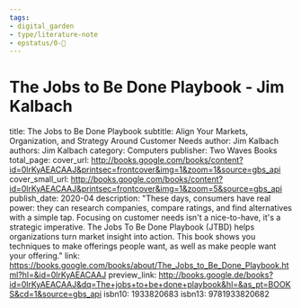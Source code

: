 ```yaml
---
tags: 
- digital_garden
- type/literature-note
- epstatus/0-🌰
---
```

# The Jobs to Be Done Playbook - Jim Kalbach

title: The Jobs to Be Done Playbook
subtitle: Align Your Markets, Organization, and Strategy Around Customer Needs
author: Jim Kalbach
authors: Jim Kalbach
category: Computers
publisher: Two Waves Books
total_page: 
cover_url: http://books.google.com/books/content?id=0lrKyAEACAAJ&printsec=frontcover&img=1&zoom=1&source=gbs_api
cover_small_url: http://books.google.com/books/content?id=0lrKyAEACAAJ&printsec=frontcover&img=1&zoom=5&source=gbs_api
publish_date: 2020-04
description: "These days, consumers have real power: they can research companies, compare ratings, and find alternatives with a simple tap. Focusing on customer needs isn't a nice-to-have, it's a strategic imperative. The Jobs To Be Done Playbook (JTBD) helps organizations turn market insight into action. This book shows you techniques to make offerings people want, as well as make people want your offering."
link: https://books.google.com/books/about/The_Jobs_to_Be_Done_Playbook.html?hl=&id=0lrKyAEACAAJ
preview_link: http://books.google.de/books?id=0lrKyAEACAAJ&dq=The+jobs+to+be+done+playbook&hl=&as_pt=BOOKS&cd=1&source=gbs_api
isbn10: 1933820683
isbn13: 9781933820682

